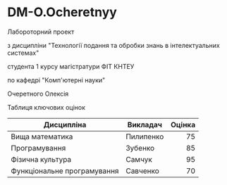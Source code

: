 # DM-O.Ocheretnyy
Лабороторний проект

з дисципліни "Технології подання та обробки знань в інтелектуальних системах"

студента 1 курсу магістратури ФІТ КНТЕУ

по кафедрі "Комп'ютерні науки"

Очеретного Олексія

Таблиця ключових оцінок

Дисципліна | Викладач | Оцінка
--- | --- | ---:
Вища математика | Пилипенко | 75
Програмування | Зубенко | 85
Фізична культура | Самчук | 95
Функціональне програмування | Савченко | 70

